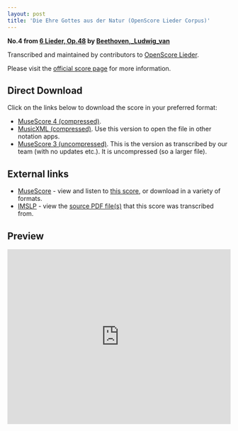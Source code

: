 ```yaml
---
layout: post
title: 'Die Ehre Gottes aus der Natur (OpenScore Lieder Corpus)'
---
```


__No.4 from [6 Lieder, Op.48](https://fourscoreandmore.org/OpenScore/Beethoven%2C_Ludwig_van/6_Lieder%2C_Op.48/) by [Beethoven,_Ludwig_van](https://fourscoreandmore.org/OpenScore/Beethoven%2C_Ludwig_van)__

Transcribed and maintained by contributors to [OpenScore Lieder].

Please visit the [official score page] for more information.

[official score page]: https://musescore.com/openscore-lieder-corpus/scores/5121134
[OpenScore Lieder]: https://musescore.com/openscore-lieder-corpus

## Direct Download

Click on the links below to download the score in your preferred format:
- [MuseScore 4 (compressed)](https://fourscoreandmore.org/OpenScore/Beethoven%2C_Ludwig_van/6_Lieder%2C_Op.48/4_Die_Ehre_Gottes_aus_der_Natur.mscz).
- [MusicXML (compressed)](https://fourscoreandmore.org/OpenScore/Beethoven%2C_Ludwig_van/6_Lieder%2C_Op.48/4_Die_Ehre_Gottes_aus_der_Natur.mxl). Use this version to open the file in other notation apps.
- [MuseScore 3 (uncompressed)](https://raw.githubusercontent.com/OpenScore/Lieder/refs/heads/main/scores/Beethoven%2C_Ludwig_van/6_Lieder%2C_Op.48/4_Die_Ehre_Gottes_aus_der_Natur/lc5121134.mscx). This is the version as transcribed by our team (with no updates etc.). It is uncompressed (so a larger file).

## External links

- [MuseScore] - view and listen to [this score][MuseScore], or download in a variety of formats.
- [IMSLP] - view the [source PDF file(s)][IMSLP] that this score was transcribed from.

[MuseScore]: https://musescore.com/score/5121134
[IMSLP]: https://imslp.org/wiki/Special:ReverseLookup/26415

## Preview

<iframe width="100%" height="394" src="https://musescore.com/openscore-lieder-corpus/scores/5121134/embed" frameborder="0" allowfullscreen allow="autoplay; fullscreen"></iframe>
